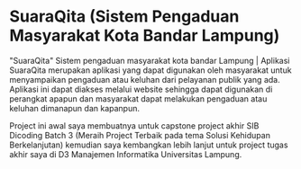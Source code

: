 # SuaraQita (Sistem Pengaduan Masyarakat Kota Bandar Lampung)

"SuaraQita" Sistem pengaduan masyarakat kota bandar Lampung | Aplikasi SuaraQita merupakan aplikasi yang dapat digunakan oleh masyarakat untuk menyampaikan pengaduan atau keluhan dari pelayanan publik yang ada. Aplikasi ini dapat diakses melalui website sehingga dapat digunakan di perangkat apapun dan masyarakat dapat melakukan pengaduan atau keluhan dimanapun dan kapanpun.

Project ini awal saya membuatnya untuk capstone project akhir SIB Dicoding Batch 3 (Meraih Project Terbaik pada tema Solusi Kehidupan Berkelanjutan) kemudian saya kembangkan lebih lanjut untuk project tugas akhir saya di D3 Manajemen Informatika Universitas Lampung.
